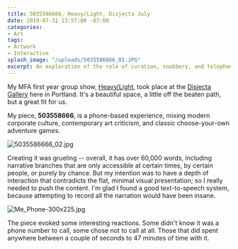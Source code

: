 ```yaml
---
title: 5035586666, Heavy/Light, Disjecta July
date: 2019-07-31 13:57:00 -07:00
categories:
- Art
tags:
- Artwork
- Interactive
splash_image: "/uploads/5035586666_01.JPG"
excerpt: An exploration of the role of curation, snobbery, and telephones in the gallery.
---
```


My MFA first year group show, [Heavy/Light](https://web.archive.org/web/20141229073401/http://heavy-light.com/), took place at the [Disjecta Gallery](http://disjecta.org/) here in Portland. It's a beautiful space, a little off the beaten path, but a great fit for us.

My piece, **503558666**, is a phone-based experience, mixing modern corporate culture, contemporary art criticism, and classic choose-your-own adventure games.

![5035586666_02.jpg](/uploads/5035586666_02.jpg)

Creating it was grueling -- overall, it has over 60,000 words, including narrative branches that are only accessible at certain times, by certain people, or purely by chance. But my intention was to have a depth of interaction that contradicts the flat, minimal visual presentation; so I really needed to push the content. I'm glad I found a good text-to-speech system, because attempting to record all the narration would have been insane.

![Me_Phone-300x225.jpg](/uploads/Me_Phone-300x225.jpg)

The piece evoked some interesting reactions. Some didn't know it was a phone number to call, some chose not to call at all. Those that did spent anywhere between a couple of seconds to 47 minutes of time with it.